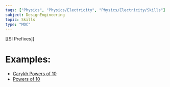 ```yaml
---
tags: ["Physics", "Physics/Electricity", "Physics/Electricity/Skills"]
subject: DesignEngineering
topic: Skills
type: "MOC"
---
```


[[SI Prefixes]]
# Examples:
 - [Carykh Powers of 10](https://htwins.net/scale2/)
 - [Powers of 10](https://www.youtube.com/watch?v=0fKBhvDjuy0)